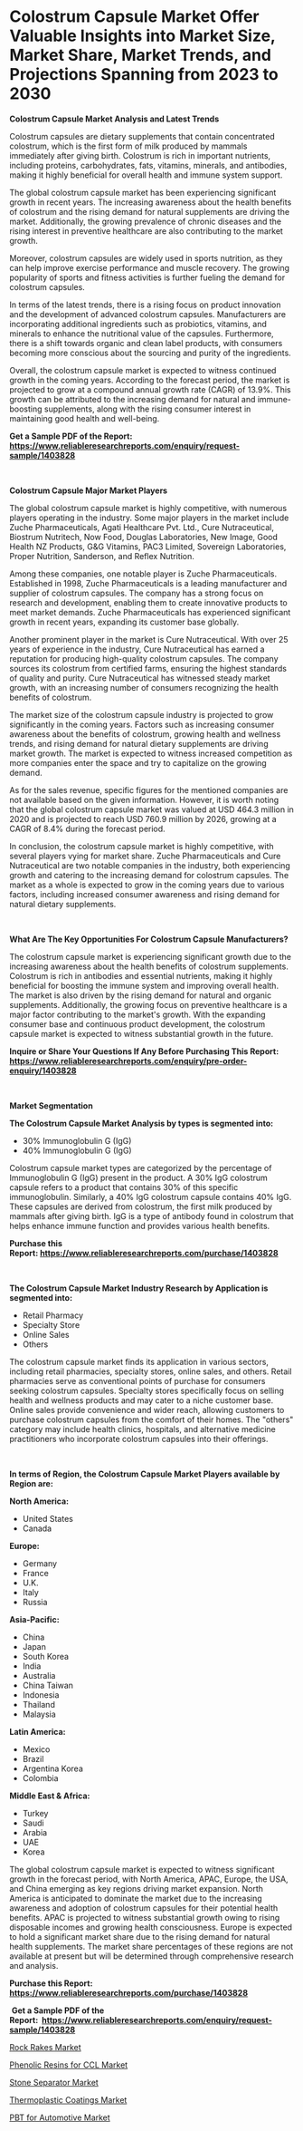 <p><h1>Colostrum Capsule Market Offer Valuable Insights into Market Size, Market Share, Market Trends, and Projections Spanning from 2023 to 2030</h1></p><p><strong>Colostrum Capsule Market Analysis and Latest Trends</strong></p>
<p><p>Colostrum capsules are dietary supplements that contain concentrated colostrum, which is the first form of milk produced by mammals immediately after giving birth. Colostrum is rich in important nutrients, including proteins, carbohydrates, fats, vitamins, minerals, and antibodies, making it highly beneficial for overall health and immune system support.</p><p>The global colostrum capsule market has been experiencing significant growth in recent years. The increasing awareness about the health benefits of colostrum and the rising demand for natural supplements are driving the market. Additionally, the growing prevalence of chronic diseases and the rising interest in preventive healthcare are also contributing to the market growth.</p><p>Moreover, colostrum capsules are widely used in sports nutrition, as they can help improve exercise performance and muscle recovery. The growing popularity of sports and fitness activities is further fueling the demand for colostrum capsules.</p><p>In terms of the latest trends, there is a rising focus on product innovation and the development of advanced colostrum capsules. Manufacturers are incorporating additional ingredients such as probiotics, vitamins, and minerals to enhance the nutritional value of the capsules. Furthermore, there is a shift towards organic and clean label products, with consumers becoming more conscious about the sourcing and purity of the ingredients.</p><p>Overall, the colostrum capsule market is expected to witness continued growth in the coming years. According to the forecast period, the market is projected to grow at a compound annual growth rate (CAGR) of 13.9%. This growth can be attributed to the increasing demand for natural and immune-boosting supplements, along with the rising consumer interest in maintaining good health and well-being.</p></p>
<p><strong>Get a Sample PDF of the Report:&nbsp; <a href="https://www.reliableresearchreports.com/enquiry/request-sample/1403828">https://www.reliableresearchreports.com/enquiry/request-sample/1403828</a></strong></p>
<p>&nbsp;</p>
<p><strong>Colostrum Capsule Major Market Players</strong></p>
<p><p>The global colostrum capsule market is highly competitive, with numerous players operating in the industry. Some major players in the market include Zuche Pharmaceuticals, Agati Healthcare Pvt. Ltd., Cure Nutraceutical, Biostrum Nutritech, Now Food, Douglas Laboratories, New Image, Good Health NZ Products, G&G Vitamins, PAC3 Limited, Sovereign Laboratories, Proper Nutrition, Sanderson, and Reflex Nutrition.</p><p>Among these companies, one notable player is Zuche Pharmaceuticals. Established in 1998, Zuche Pharmaceuticals is a leading manufacturer and supplier of colostrum capsules. The company has a strong focus on research and development, enabling them to create innovative products to meet market demands. Zuche Pharmaceuticals has experienced significant growth in recent years, expanding its customer base globally.</p><p>Another prominent player in the market is Cure Nutraceutical. With over 25 years of experience in the industry, Cure Nutraceutical has earned a reputation for producing high-quality colostrum capsules. The company sources its colostrum from certified farms, ensuring the highest standards of quality and purity. Cure Nutraceutical has witnessed steady market growth, with an increasing number of consumers recognizing the health benefits of colostrum.</p><p>The market size of the colostrum capsule industry is projected to grow significantly in the coming years. Factors such as increasing consumer awareness about the benefits of colostrum, growing health and wellness trends, and rising demand for natural dietary supplements are driving market growth. The market is expected to witness increased competition as more companies enter the space and try to capitalize on the growing demand.</p><p>As for the sales revenue, specific figures for the mentioned companies are not available based on the given information. However, it is worth noting that the global colostrum capsule market was valued at USD 464.3 million in 2020 and is projected to reach USD 760.9 million by 2026, growing at a CAGR of 8.4% during the forecast period.</p><p>In conclusion, the colostrum capsule market is highly competitive, with several players vying for market share. Zuche Pharmaceuticals and Cure Nutraceutical are two notable companies in the industry, both experiencing growth and catering to the increasing demand for colostrum capsules. The market as a whole is expected to grow in the coming years due to various factors, including increased consumer awareness and rising demand for natural dietary supplements.</p></p>
<p>&nbsp;</p>
<p><strong>What Are The Key Opportunities For Colostrum Capsule Manufacturers?</strong></p>
<p><p>The colostrum capsule market is experiencing significant growth due to the increasing awareness about the health benefits of colostrum supplements. Colostrum is rich in antibodies and essential nutrients, making it highly beneficial for boosting the immune system and improving overall health. The market is also driven by the rising demand for natural and organic supplements. Additionally, the growing focus on preventive healthcare is a major factor contributing to the market's growth. With the expanding consumer base and continuous product development, the colostrum capsule market is expected to witness substantial growth in the future.</p></p>
<p><strong>Inquire or Share Your Questions If Any Before Purchasing This Report: <a href="https://www.reliableresearchreports.com/enquiry/pre-order-enquiry/1403828">https://www.reliableresearchreports.com/enquiry/pre-order-enquiry/1403828</a></strong></p>
<p>&nbsp;</p>
<p><strong>Market Segmentation</strong></p>
<p><strong>The Colostrum Capsule Market Analysis by types is segmented into:</strong></p>
<p><ul><li>30% Immunoglobulin G (IgG)</li><li>40% Immunoglobulin G (IgG)</li></ul></p>
<p><p>Colostrum capsule market types are categorized by the percentage of Immunoglobulin G (IgG) present in the product. A 30% IgG colostrum capsule refers to a product that contains 30% of this specific immunoglobulin. Similarly, a 40% IgG colostrum capsule contains 40% IgG. These capsules are derived from colostrum, the first milk produced by mammals after giving birth. IgG is a type of antibody found in colostrum that helps enhance immune function and provides various health benefits.</p></p>
<p><strong>Purchase this Report:&nbsp;<a href="https://www.reliableresearchreports.com/purchase/1403828">https://www.reliableresearchreports.com/purchase/1403828</a></strong></p>
<p>&nbsp;</p>
<p><strong>The Colostrum Capsule Market Industry Research by Application is segmented into:</strong></p>
<p><ul><li>Retail Pharmacy</li><li>Specialty Store</li><li>Online Sales</li><li>Others</li></ul></p>
<p><p>The colostrum capsule market finds its application in various sectors, including retail pharmacies, specialty stores, online sales, and others. Retail pharmacies serve as conventional points of purchase for consumers seeking colostrum capsules. Specialty stores specifically focus on selling health and wellness products and may cater to a niche customer base. Online sales provide convenience and wider reach, allowing customers to purchase colostrum capsules from the comfort of their homes. The "others" category may include health clinics, hospitals, and alternative medicine practitioners who incorporate colostrum capsules into their offerings.</p></p>
<p>&nbsp;</p>
<p><strong>In terms of Region, the Colostrum Capsule Market Players available by Region are:</strong></p>
<p>
    <p> <strong> North America: </strong>
        <ul>
            <li>United States</li>
            <li>Canada</li>
        </ul>
        </p> 
    <p> <strong> Europe: </strong>
        <ul>
            <li>Germany</li>
            <li>France</li>
            <li>U.K.</li>
            <li>Italy</li>
            <li>Russia</li>
        </ul>
        </p> 
    <p> <strong> Asia-Pacific: </strong>
        <ul>
            <li>China</li>
            <li>Japan</li>
            <li>South Korea</li>
            <li>India</li>
            <li>Australia</li>
            <li>China Taiwan</li>
            <li>Indonesia</li>
            <li>Thailand</li>
            <li>Malaysia</li>
        </ul>
        </p> 
    <p> <strong> Latin America: </strong>
        <ul>
            <li>Mexico</li>
            <li>Brazil</li>
            <li>Argentina Korea</li>
            <li>Colombia</li>
        </ul>
        </p> 
    <p> <strong> Middle East & Africa: </strong>
        <ul>
            <li>Turkey</li>
            <li>Saudi</li>
            <li>Arabia</li>
            <li>UAE</li>
            <li>Korea</li>
        </ul>
    </p>
    </p>
<p><p>The global colostrum capsule market is expected to witness significant growth in the forecast period, with North America, APAC, Europe, the USA, and China emerging as key regions driving market expansion. North America is anticipated to dominate the market due to the increasing awareness and adoption of colostrum capsules for their potential health benefits. APAC is projected to witness substantial growth owing to rising disposable incomes and growing health consciousness. Europe is expected to hold a significant market share due to the rising demand for natural health supplements. The market share percentages of these regions are not available at present but will be determined through comprehensive research and analysis.</p></p>
<p><strong>Purchase this Report: <a href="https://www.reliableresearchreports.com/purchase/1403828">https://www.reliableresearchreports.com/purchase/1403828</a></strong></p>
<p>&nbsp;<strong>Get a Sample PDF of the Report:&nbsp;&nbsp;<a href="https://www.reliableresearchreports.com/enquiry/request-sample/1403828">https://www.reliableresearchreports.com/enquiry/request-sample/1403828</a></strong></p>
<p><strong></strong></p>
<p><p><a href="https://medium.com/@debradaniels04/rock-rakes-market-size-and-market-trends-complete-industry-overview-2023-to-2030-9fe01f5d4a0e">Rock Rakes Market</a></p><p><a href="https://github.com/amonskiyk/Market-Research-Report-List-1/blob/main/phenolic-resins-for-ccl-market.md">Phenolic Resins for CCL Market</a></p><p><a href="https://medium.com/@crystalellis1905/stone-separator-market-size-and-market-trends-complete-industry-overview-2023-to-2030-303f1d963a26">Stone Separator Market</a></p><p><a href="https://www.linkedin.com/pulse/decoding-thermoplastic-coatings-market-deep-dive-latest-mhfte/">Thermoplastic Coatings Market</a></p><p><a href="https://github.com/gaydyna/Market-Research-Report-List-1/blob/main/pbt-for-automotive-market.md">PBT for Automotive Market</a></p></p>